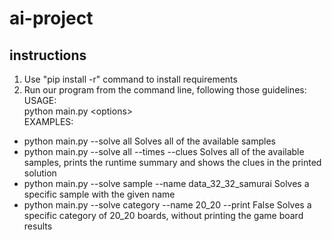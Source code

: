 # ai-project

## instructions
1. Use "pip install -r" command to install requirements
2. Run our program from the command line, following those guidelines:
<br>USAGE:
<br>python main.py &lt;options&gt;
<br>EXAMPLES:
- python main.py --solve all
 Solves all of the available samples
- python main.py --solve all --times --clues
 Solves all of the available samples, prints the runtime summary and shows the clues in the printed solution   
- python main.py --solve sample --name data_32_32_samurai
 Solves a specific sample with the given name
- python main.py --solve category --name 20_20 --print False
 Solves a specific category of 20_20 boards, without printing the game board results
